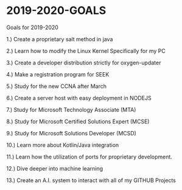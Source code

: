 # 2019-2020-GOALS

Goals for 2019-2020

1.) Create a proprietary salt method in java

2.) Learn how to modify the Linux Kernel Specifically for my PC

3.) Create a developer distribution strictly for oxygen-updater

4.) Make a registration program for SEEK

5.) Study for the new CCNA after March

6.) Create a server host with easy deployment in NODEJS

7.) Study for Microsoft Technology Associate (MTA)

8.) Study for Microsoft Certified Solutions Expert (MCSE)

9.) Study for Microsoft Solutions Developer (MCSD)

10.) Learn more about Kotlin/Java integration

11.) Learn how the utilization of ports for proprietary development.

12.) Dive deeper into machine learning

13.) Create an A.I. system to interact with all of my GITHUB Projects
